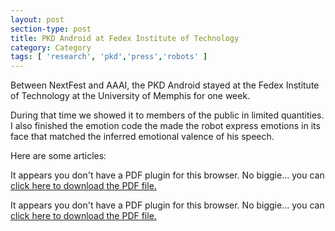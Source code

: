 ```yaml
---
layout: post
section-type: post
title: PKD Android at Fedex Institute of Technology
category: Category
tags: [ 'research', 'pkd','press','robots' ]
---
```

Between NextFest and AAAI, the PKD Android stayed at the Fedex Institute of Technology at the University of Memphis for one week.

During that time we showed it to members of the public in limited quantities. I also finished the emotion code the made the robot express emotions in its face that matched the inferred emotional valence of his speech.

Here are some articles:

<object data="https://umdrive.memphis.edu/aolney/public/press/ca.pdf" type="application/pdf" width="100%" height="600px">
 
  <p>It appears you don't have a PDF plugin for this browser.
  No biggie... you can <a href="https://umdrive.memphis.edu/aolney/public/press/ca.pdf">click here to
  download the PDF file.</a></p>

<object data="https://umdrive.memphis.edu/aolney/public/press/helmsman.pdf" type="application/pdf" width="100%" height="600px">
 
  <p>It appears you don't have a PDF plugin for this browser.
  No biggie... you can <a href="https://umdrive.memphis.edu/aolney/public/press/helmsman.pdf">click here to
  download the PDF file.</a></p>

<object data="https://umdrive.memphis.edu/aolney/public/press/mbj.pdf" type="application/pdf" width="100%" height="600px">
 
  <p>It appears you don't have a PDF plugin for this browser.
  No biggie... you can <a href="https://umdrive.memphis.edu/aolney/public/press/mbj.pdf">click here to
  download the PDF file.</a></p>
  

